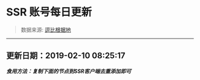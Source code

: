 # SSR 账号每日更新 
> 数据来源: [逗比根据地](https://doub.io/sszhfx/) 
----------------------------------------------
## 更新日期：2019-02-10 08:25:17 
***食用方法：复制下面的节点到SSR客户端去重添加即可***

 